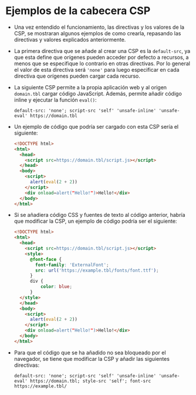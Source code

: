 # Ejemplos de la cabecera CSP

* Una vez entendido el funcionamiento, las directivas y los valores de la CSP, se mostraran algunos ejemplos de como crearla, repasando las directivas y valores explicados anteriormente.
* La primera directiva que se añade al crear una CSP es la `default-src`, ya que esta define que orígenes pueden acceder por defecto a recursos, a menos que se especifique lo contrario en otras directivas. Por lo general el valor de esta directiva será `'none'` para luego especificar en cada directiva que orígenes pueden cargar cada recurso.
* La siguiente CSP permite a la propia aplicación web y al origen `domain.tbl` cargar código JavaScript. Además, permite añadir código inline y ejecutar la función `eval()`:

  ```
  default-src: 'none'; script-src 'self' 'unsafe-inline' 'unsafe-eval' https://domain.tbl
  ```

* Un ejemplo de código que podría ser cargado con esta CSP sería el siguiente:

  ```html
  <!DOCTYPE html>
  <html>
    <head>
      <script src=https://domain.tbl/script.js></script>
    </head>
    <body>
      <script>
        alert(eval(2 + 2))
      </script>
      <div onload=alert("Hello!")>Hello!</div>
    </body>
  </html>
  ```

* Si se añadiera código CSS y fuentes de texto al código anterior, habría que modificar la CSP, un ejemplo de código podría ser el siguiente:

  ```html
  <!DOCTYPE html>
  <html>
    <head>
      <script src=https://domain.tbl/script.js></script>
      <style>
        @font-face {
          font-family: 'ExternalFont';
          src: url('https://example.tbl/fonts/font.ttf');
        }
        div {
            color: blue;
        }
    </style>
    </head>
    <body>
      <script>
        alert(eval(2 + 2))
      </script>
      <div onload=alert("Hello!")>Hello!</div>
    </body>
  </html>
  ```

* Para que el código que se ha añadido no sea bloqueado por el navegador, se tiene que modificar la CSP y añadir las siguientes directivas:

  ```
  default-src: 'none'; script-src 'self' 'unsafe-inline' 'unsafe-eval' https://domain.tbl; style-src 'self'; font-src https://example.tbl/ 
  ```

